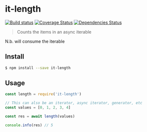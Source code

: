 # it-length

[![Build status](https://github.com/achingbrain/it/actions/workflows/test.yml/badge.svg?branch=master)](https://github.com/achingbrain/it/actions/workflows/test.yml) [![Coverage Status](https://coveralls.io/repos/github/achingbrain/it/badge.svg?branch=master)](https://coveralls.io/github/achingbrain/it?branch=master) [![Dependencies Status](https://david-dm.org/achingbrain/it/status.svg?path=packages/it-last)](https://david-dm.org/achingbrain/it?path=packages/it-last)

> Counts the items in an async iterable

N.b. will consume the iterable

## Install

```sh
$ npm install --save it-length
```

## Usage

```javascript
const length = require('it-length')

// This can also be an iterator, async iterator, generator, etc
const values = [0, 1, 2, 3, 4]

const res = await length(values)

console.info(res) // 5
```
